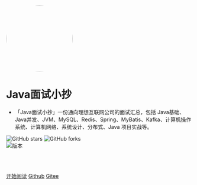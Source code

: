 <img width="180px" style="border-radius: 50%" bor src="./doc/images/gitee/favicon2.ico">

# Java面试小抄

- 「Java面试小抄」一份通向理想互联网公司的面试汇总，包括 Java基础、Java并发、JVM、MySQL、Redis、Spring、MyBatis、Kafka、计算机操作系统、计算机网络、系统设计、分布式、Java 项目实战等。

![GitHub stars](https://img.shields.io/github/stars/cosen1024/Java-Interview.svg?style=plastic)
![GitHub forks](https://img.shields.io/github/forks/cosen1024/Java-Interview.svg?style=plastic)  
![版本](https://img.shields.io/badge/版本-2.0-green.svg?style=plastic)

<br>

<span id="busuanzi_container_site_pv" style='display:none'>
    👀 本站总访问量：<span id="busuanzi_value_site_pv"></span> 次
</span>
<span id="busuanzi_container_site_uv" style='display:none'>
    | 🚴‍♂️ 本站总访客数：<span id="busuanzi_value_site_uv"></span> 人
</span>

<br>

[开始阅读](README.md)
[Github](<https://github.com/cosen1024/Java-Interview>)
[Gitee](<https://gitee.com/cosen1024/Java-Interview>)


